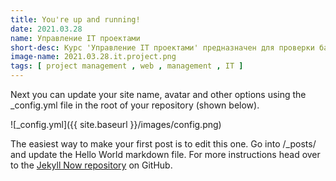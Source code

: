 ```yaml
---
title: You're up and running!
date: 2021.03.28
name: Управление IT проектами
short-desc: Курс 'Управление IT проектами' предназначен для проверки базовых знаний, умений и навыков в области современных методов управления проектами в области информационных технологий.
image-name: 2021.03.28.it.project.png
tags: [ project management , web , management , IT ]
---
```


Next you can update your site name, avatar and other options using the _config.yml file in the root of your repository (shown below).

![_config.yml]({{ site.baseurl }}/images/config.png)

The easiest way to make your first post is to edit this one. Go into /_posts/ and update the Hello World markdown file. For more instructions head over to the [Jekyll Now repository](https://github.com/barryclark/jekyll-now) on GitHub.

